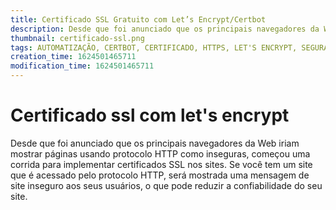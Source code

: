 ```yaml
---
title: Certificado SSL Gratuito com Let’s Encrypt/Certbot
description: Desde que foi anunciado que os principais navegadores da Web iriam mostrar páginas usando protocolo HTTP como inseguras, começou uma corrida para implementar certificados SSL nos sites. Se você tem […]
thumbnail: certificado-ssl.png
tags: AUTOMATIZAÇÃO, CERTBOT, CERTIFICADO, HTTPS, LET'S ENCRYPT, SEGURANÇA, SHELL, SITE, SSL, TUTORIAL
creation_time: 1624501465711
modification_time: 1624501465711
---
```


# Certificado ssl com let's encrypt

Desde que foi anunciado que os principais navegadores da Web iriam mostrar páginas usando protocolo HTTP como inseguras, começou uma corrida para implementar certificados SSL nos sites. Se você tem um site que é acessado pelo protocolo HTTP, será mostrada uma mensagem de site inseguro aos seus usuários, o que pode reduzir a confiabilidade do seu site.
